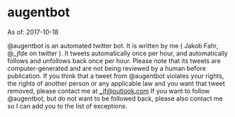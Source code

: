 # augentbot
As of: 2017-10-18

@augentbot is an automated twitter bot. It is written by me ( Jakob Fahr, @_jfde on twitter ). It tweets automatically once per hour, and automatically follows and unfollows back once per hour. Please note that its tweets are computer-generated and are not being reviewed by a human before publication. If you think that a tweet from @augentbot violates your rights, the rights of another person or any applicable law and you want that tweet removed, please contact me at _jf@outlook.com 
If you want to follow @augentbot, but do not want to be followed back, please also contact me so I can add you to the list of exceptions.
